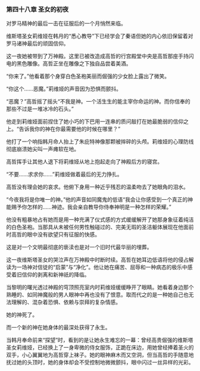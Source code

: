 ### **第四十八章 圣女的初夜**

对罗马精神的最后一击在征服后的一个月悄然来临。

维斯塔圣女莉维娅在韩月的“悉心教导”下已经学会了秦语但她的内心依旧保留着对罗马诸神最后的顽固信仰。

这一夜她被带到了万神殿。这里已被改造成高哲的行宫殿堂中央是高哲那座手持闪电的黑色雕像。高哲正坐在雕像之下独自品尝着美酒。

“你来了。”他看着那个身穿白色圣袍美丽而倔强的少女脸上露出了微笑。

“你这个……恶魔。”莉维娅的声音因为恐惧而颤抖。

“恶魔？”高哲摇了摇头“不我是神。一个活生生的能主宰你命运的神。而你信奉的那些不过是一堆冰冷的石头。”

他走到莉维娅面前捏住了她小巧的下巴用一连串的质问敲打在她最脆弱的信仰之上。“告诉我你的神在你最需要他的时候在哪里？”

他打了一个响指韩月命人抬上了朱庇特神像那颗被摔碎的头颅。莉维娅的心理防线彻底崩溃她尖叫一声瘫软在地。

高哲挥手让其他人退下将莉维娅从地上抱起走向了神殿后方的寝宫。

“不要……求求你……”莉维娅做着最后的无力挣扎。

高哲没有理会她的哀求。他俯下身用一种近乎残忍的温柔吻去了她眼角的泪水。

“今夜我将是你唯一的神。”他的声音如同魔鬼的低语“我会让你感受到一个真正的神能赐予你怎样的……神迹。我会亲自教导你侍奉神明是一种怎样的荣耀。”

他没有粗暴地占有她而是用一种充满了仪式感的方式缓缓解开了她那身象征着纯洁的白色圣袍。当那具从未被任何男性触碰过的、完美无瑕的圣洁躯体展现在他面前时高哲的眼中没有欲望只有征服的快感。

这是对一个文明最彻底的亵渎也是对一个旧时代最华丽的埋葬。

这一夜维斯塔圣女的哭泣声在万神殿中时断时续。高哲在她耳边低语将他的侵占解读为一场神对信徒的“启蒙”与“净化”。他让她在痛苦、屈辱和一种病态的极乐中感受着旧信仰的剥离和新神祇的降临。

当黎明的曙光透过神殿的穹顶照亮室内时莉维娅缓缓睁开了眼睛。她看着身边那个熟睡的、如同神魔般的男人眼神中再也没有了恨意。取而代之的是一种她自己也无法理解的、混杂着恐惧、依赖与崇拜的复杂情感。

她的神死了。

而一个新的神在她身体的最深处获得了永生。

当韩月奉命前来“探望”时，看到的是让她永生难忘的一幕：曾经高贵倔强的维斯塔圣女莉维娅，已经换上了一身卑微的侍女服饰，正跪在床边，用她曾经捧着圣火的双手，小心翼翼地为高哲穿上袜子。她的眼神麻木而又空洞，但当高哲的手随意地抚过她的头顶时，她的身体却会不受控制地微微颤抖，眼中闪过一丝异样的光彩。